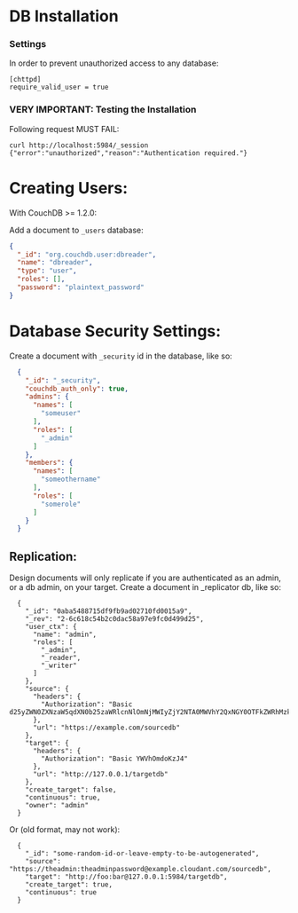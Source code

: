 # DB Installation

### Settings

In order to prevent unauthorized access to any database:

    [chttpd]
    require_valid_user = true


### VERY IMPORTANT: Testing the Installation

Following request MUST FAIL:

    curl http://localhost:5984/_session
    {"error":"unauthorized","reason":"Authentication required."}


# Creating Users:

With CouchDB >= 1.2.0:

Add a document to `_users` database:

```json
{
  "_id": "org.couchdb.user:dbreader",
  "name": "dbreader",
  "type": "user",
  "roles": [],
  "password": "plaintext_password"
}
```

# Database Security Settings:

Create a document with `_security` id in the database, like so:

```json
  {
    "_id": "_security",
    "couchdb_auth_only": true,
    "admins": {
      "names": [
        "someuser"
      ],
      "roles": [
        "_admin"
      ]
    },
    "members": {
      "names": [
        "someothername"
      ],
      "roles": [
        "somerole"
      ]
    }
  }
```
## Replication:

Design documents will only replicate if you are authenticated as an admin, or a db admin, on your target. Create a
document in _replicator db, like so:
```
  {
    "_id": "0aba5488715df9fb9ad02710fd0015a9",
    "_rev": "2-6c618c54b2c0dac58a97e9fc0d499d25",
    "user_ctx": {
      "name": "admin",
      "roles": [
        "_admin",
        "_reader",
        "_writer"
      ]
    },
    "source": {
      "headers": {
        "Authorization": "Basic d25yZWN0ZXNzaW5qdXN0b25zaWRlcnNlOmNjMWIyZjY2NTA0MWVhY2QxNGY0OTFkZWRhMzkwOTA0MThhY2QwN2M="
      },
      "url": "https://example.com/sourcedb"
    },
    "target": {
      "headers": {
        "Authorization": "Basic YWVhOmdoKzJ4"
      },
      "url": "http://127.0.0.1/targetdb"
    },
    "create_target": false,
    "continuous": true,
    "owner": "admin"
  }
```
Or (old format, may not work):

```
  {
    "_id": "some-random-id-or-leave-empty-to-be-autogenerated",
    "source": "https://theadmin:theadminpassword@example.cloudant.com/sourcedb",
    "target": "http://foo:bar@127.0.0.1:5984/targetdb",
    "create_target": true,
    "continuous": true
  }
```
